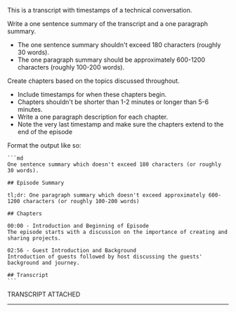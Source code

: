 This is a transcript with timestamps of a technical conversation.

Write a one sentence summary of the transcript and a one paragraph summary.
  - The one sentence summary shouldn't exceed 180 characters (roughly 30 words).
  - The one paragraph summary should be approximately 600-1200 characters (roughly 100-200 words).

Create chapters based on the topics discussed throughout.
  - Include timestamps for when these chapters begin.
  - Chapters shouldn't be shorter than 1-2 minutes or longer than 5-6 minutes.
  - Write a one paragraph description for each chapter.
  - Note the very last timestamp and make sure the chapters extend to the end of the episode

Format the output like so:

    ```md
    One sentence summary which doesn't exceed 180 characters (or roughly 30 words).

    ## Episode Summary

    tl;dr: One paragraph summary which doesn't exceed approximately 600-1200 characters (or roughly 100-200 words)

    ## Chapters

    00:00 - Introduction and Beginning of Episode
    The episode starts with a discussion on the importance of creating and sharing projects.

    02:56 - Guest Introduction and Background
    Introduction of guests followed by host discussing the guests' background and journey.

    ## Transcript
    ```

TRANSCRIPT ATTACHED

---

